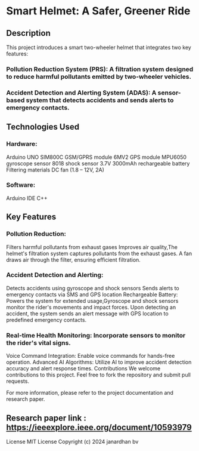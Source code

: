 # Smart Helmet: A Safer, Greener Ride

## Description
This project introduces a smart two-wheeler helmet that integrates two key features:

### Pollution Reduction System (PRS): A filtration system designed to reduce harmful pollutants emitted by two-wheeler vehicles.
### Accident Detection and Alerting System (ADAS): A sensor-based system that detects accidents and sends alerts to emergency contacts.

## Technologies Used
### Hardware:
Arduino UNO
SIM800C GSM/GPRS module
6MV2 GPS module
MPU6050 gyroscope sensor
8018 shock sensor
3.7V 3000mAh rechargeable battery
Filtering materials
DC fan (1.8 – 12V, 2A)

### Software:
Arduino IDE
C++

## Key Features

### Pollution Reduction:
Filters harmful pollutants from exhaust gases
Improves air quality,The helmet's filtration system captures pollutants from the exhaust gases.
A fan draws air through the filter, ensuring efficient filtration.

### Accident Detection and Alerting:
Detects accidents using gyroscope and shock sensors
Sends alerts to emergency contacts via SMS and GPS location
Rechargeable Battery: Powers the system for extended usage,Gyroscope and shock sensors monitor the rider's movements and impact forces.
Upon detecting an accident, the system sends an alert message with GPS location to predefined emergency contacts.

### Real-time Health Monitoring: Incorporate sensors to monitor the rider's vital signs.
Voice Command Integration: Enable voice commands for hands-free operation.
Advanced AI Algorithms: Utilize AI to improve accident detection accuracy and alert response times.
Contributions
We welcome contributions to this project. Feel free to fork the repository and submit pull requests.

For more information, please refer to the project documentation and research paper.

## Research paper link : https://ieeexplore.ieee.org/document/10593979

License
MIT License
Copyright (c) 2024 janardhan bv

